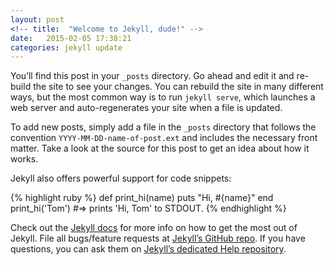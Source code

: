 ```yaml
---
layout: post
<!-- title:  "Welcome to Jekyll, dude!" -->
date:   2015-02-05 17:38:21
categories: jekyll update
---
```

You’ll find this post in your `_posts` directory. Go ahead and edit it and re-build the site to see your changes. You can rebuild the site in many different ways, but the most common way is to run `jekyll serve`, which launches a web server and auto-regenerates your site when a file is updated.

To add new posts, simply add a file in the `_posts` directory that follows the convention `YYYY-MM-DD-name-of-post.ext` and includes the necessary front matter. Take a look at the source for this post to get an idea about how it works.

Jekyll also offers powerful support for code snippets:

{% highlight ruby %}
def print_hi(name)
  puts "Hi, #{name}"
end
print_hi('Tom')
#=> prints 'Hi, Tom' to STDOUT.
{% endhighlight %}

Check out the [Jekyll docs][jekyll] for more info on how to get the most out of Jekyll. File all bugs/feature requests at [Jekyll’s GitHub repo][jekyll-gh]. If you have questions, you can ask them on [Jekyll’s dedicated Help repository][jekyll-help].

[jekyll]:      http://jekyllrb.com
[jekyll-gh]:   https://github.com/jekyll/jekyll
[jekyll-help]: https://github.com/jekyll/jekyll-help
